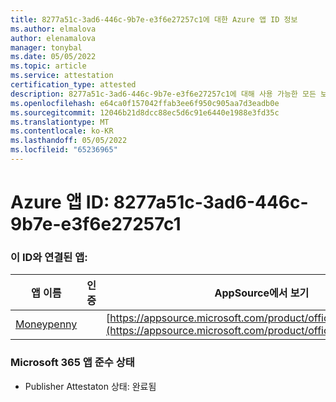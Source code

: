 ```yaml
---
title: 8277a51c-3ad6-446c-9b7e-e3f6e27257c1에 대한 Azure 앱 ID 정보
ms.author: elmalova
author: elenamalova
manager: tonybal
ms.date: 05/05/2022
ms.topic: article
ms.service: attestation
certification_type: attested
description: 8277a51c-3ad6-446c-9b7e-e3f6e27257c1에 대해 사용 가능한 모든 보안 및 규정 준수 정보입니다.
ms.openlocfilehash: e64ca0f157042ffab3ee6f950c905aa7d3eadb0e
ms.sourcegitcommit: 12046b21d8dcc88ec5d6c91e6440e1988e3fd35c
ms.translationtype: MT
ms.contentlocale: ko-KR
ms.lasthandoff: 05/05/2022
ms.locfileid: "65236965"
---
```

# <a name="azure-app-id-8277a51c-3ad6-446c-9b7e-e3f6e27257c1"></a>Azure 앱 ID: 8277a51c-3ad6-446c-9b7e-e3f6e27257c1


### <a name="apps-associated-with-this-id"></a>이 ID와 연결된 앱:
| **앱 이름** | **인증** | **AppSource에서 보기** |
|--------------|---------------|-----------------------|
| [Moneypenny](../forward/WA200003396.md) |  | [https://appsource.microsoft.com/product/office/WA200003396](https://appsource.microsoft.com/product/office/WA200003396) |

### <a name="microsoft-365-app-compliance-status"></a>Microsoft 365 앱 준수 상태
- Publisher Attestaton 상태: 완료됨
